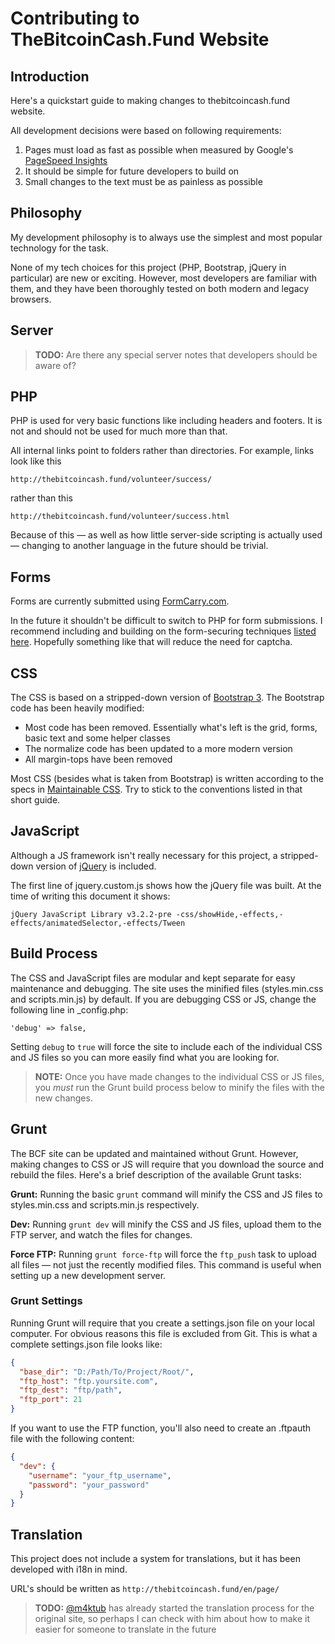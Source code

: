 Contributing to TheBitcoinCash.Fund Website
=======================

## Introduction

Here's a quickstart guide to making changes to thebitcoincash.fund website.

All development decisions were based on following requirements:

1. Pages must load as fast as possible when measured by Google's [PageSpeed Insights](https://developers.google.com/speed/pagespeed/insights/)
1. It should be simple for future developers to build on
1. Small changes to the text must be as painless as possible


## Philosophy

My development philosophy is to always use the simplest and most popular technology for the task.

None of my tech choices for this project (PHP, Bootstrap, jQuery in particular) are new or exciting. However, most developers are familiar with them, and they have been thoroughly tested on both modern and legacy browsers.


## Server

> **TODO:** Are there any special server notes that developers should be aware of?


## PHP

PHP is used for very basic functions like including headers and footers. It is not and should not be used for much more than that.


All internal links point to folders rather than directories. For example, links look like this

```
http://thebitcoincash.fund/volunteer/success/
```

rather than this

```
http://thebitcoincash.fund/volunteer/success.html
```

Because of this — as well as how little server-side scripting is actually used — changing to another language in the future should be trivial.


## Forms

Forms are currently submitted using [FormCarry.com](https://formcarry.com/).

In the future it shouldn't be difficult to switch to PHP for form submissions. I recommend including and building on the form-securing techniques [listed here](https://css-tricks.com/serious-form-security/). Hopefully something like that will reduce the need for captcha.



## CSS

The CSS is based on a stripped-down version of [Bootstrap 3](https://getbootstrap.com/docs/3.3/). The Bootstrap code has been heavily modified:

- Most code has been removed. Essentially what's left is the grid, forms, basic text and some helper classes
- The normalize code has been updated to a more modern version
- All margin-tops have been removed

Most CSS (besides what is taken from Bootstrap) is written according to the specs in [Maintainable CSS](https://maintainablecss.com/). Try to stick to the conventions listed in that short guide.


## JavaScript

Although a JS framework isn't really necessary for this project, a stripped-down version of [jQuery](https://github.com/jquery/jquery) is included.

The first line of jquery.custom.js shows how the jQuery file was built. At the time of writing this document it shows:

```
jQuery JavaScript Library v3.2.2-pre -css/showHide,-effects,-effects/animatedSelector,-effects/Tween
```


## Build Process

The CSS and JavaScript files are modular and kept separate for easy maintenance and debugging. The site uses the minified files (styles.min.css and scripts.min.js) by default. If you are debugging CSS or JS, change the following line in _config.php:

```
'debug' => false,
```

Setting `debug` to `true` will force the site to include each of the individual CSS and JS files so you can more easily find what you are looking for.

> **NOTE:** Once you have made changes to the individual CSS or JS files, you *must* run the Grunt build process below to minify the files with the new changes.


## Grunt

The BCF site can be updated and maintained without Grunt. However, making changes to CSS or JS will require that you download the source and rebuild the files. Here's a brief description of the available Grunt tasks:

**Grunt:** Running the basic `grunt` command will minify the CSS and JS files to styles.min.css and scripts.min.js respectively.

**Dev:** Running `grunt dev` will minify the CSS and JS files, upload them to the FTP server, and watch the files for changes.

**Force FTP:** Running `grunt force-ftp` will force the `ftp_push` task to upload all files — not just the recently modified files. This command is useful when setting up a new development server.


### Grunt Settings

Running Grunt will require that you create a settings.json file on your local computer. For obvious reasons this file is excluded from Git. This is what a complete settings.json file looks like:

```json
{
  "base_dir": "D:/Path/To/Project/Root/",
  "ftp_host": "ftp.yoursite.com",
  "ftp_dest": "ftp/path",
  "ftp_port": 21
}

```

If you want to use the FTP function, you'll also need to create an .ftpauth file with the following content:

```json
{
  "dev": {
    "username": "your_ftp_username",
    "password": "your_password"
  }
}
```


## Translation

This project does not include a system for translations, but it has been developed with i18n in mind.

URL's should be written as `http://thebitcoincash.fund/en/page/`

> **TODO:** [@m4ktub](https://github.com/m4ktub) has already started the translation process for the original site, so perhaps I can check with him about how to make it easier for someone to translate in the future
